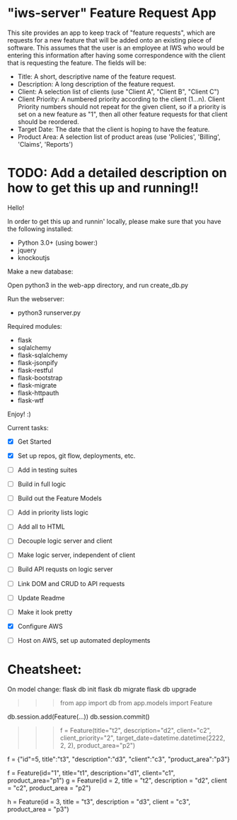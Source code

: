 # "iws-server" Feature Request App

This site provides an app to keep track of "feature requests", which are requests for a new feature that will be added onto an existing piece of software. This assumes that the user is an employee at IWS who would be entering this information after having some correspondence with the client that is requesting the feature. The fields will be:

* Title: A short, descriptive name of the feature request.
* Description: A long description of the feature request.
* Client: A selection list of clients (use "Client A", "Client B", "Client C")
* Client Priority: A numbered priority according to the client (1...n). Client Priority numbers should not repeat for the given client, so if a priority is set on a new feature as "1", then all other feature requests for that client should be reordered.
* Target Date: The date that the client is hoping to have the feature.
* Product Area: A selection list of product areas (use 'Policies', 'Billing', 'Claims', 'Reports')


# TODO: Add a detailed description on how to get this up and running!!

Hello!

In order to get this up and runnin' locally, please make sure that you have the following installed:

* Python 3.0+
(using bower:)
* jquery
* knockoutjs

Make a new database:

Open python3 in the web-app directory, and run create_db.py

Run the webserver:

* python3 runserver.py

Required modules:
* flask 
* sqlalchemy 
* flask-sqlalchemy
* flask-jsonpify 
* flask-restful
* flask-bootstrap
* flask-migrate
* flask-httpauth
* flask-wtf





Enjoy! :)

Current tasks:

- [x] Get Started
- [x] Set up repos, git flow, deployments, etc.
- [ ] Add in testing suites

- [ ] Build in full logic
- [ ] Build out the Feature Models
- [ ] Add in priority lists logic
- [ ] Add all to HTML

- [ ] Decouple logic server and client
- [ ] Make logic server, independent of client
- [ ] Build API requsts on logic server
- [ ] Link DOM and CRUD to API requests
- [ ] Update Readme

- [ ] Make it look pretty
- [x] Configure AWS
- [ ] Host on AWS, set up automated deployments




# Cheatsheet:

On model change:
flask db init
flask db migrate
flask db upgrade

>>> from app import db
>>> from app.models import Feature


db.session.add(Feature(...))
db.session.commit()

>>> f = Feature(title="t2", description="d2", client="c2", client_priority="2", target_date=datetime.datetime(2222, 2, 2), product_area="p2")

f = {"id"=5, title":"t3", "description":"d3", "client":"c3", "product_area":"p3"}


f = Feature(id="1", title="t1", description="d1", client="c1", product_area="p1")
g = Feature(id = 2, title = "t2", description = "d2", client = "c2", product_area = "p2")

h = Feature(id = 3, title = "t3", description = "d3", client = "c3", product_area = "p3")